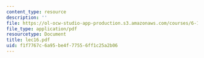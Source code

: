 ```yaml
---
content_type: resource
description: ''
file: https://ol-ocw-studio-app-production.s3.amazonaws.com/courses/6-170-laboratory-in-software-engineering-fall-2005/f1f7767c6a95be4f77556ff1c25a2b06_lec16.pdf
file_type: application/pdf
resourcetype: Document
title: lec16.pdf
uid: f1f7767c-6a95-be4f-7755-6ff1c25a2b06
---
```

